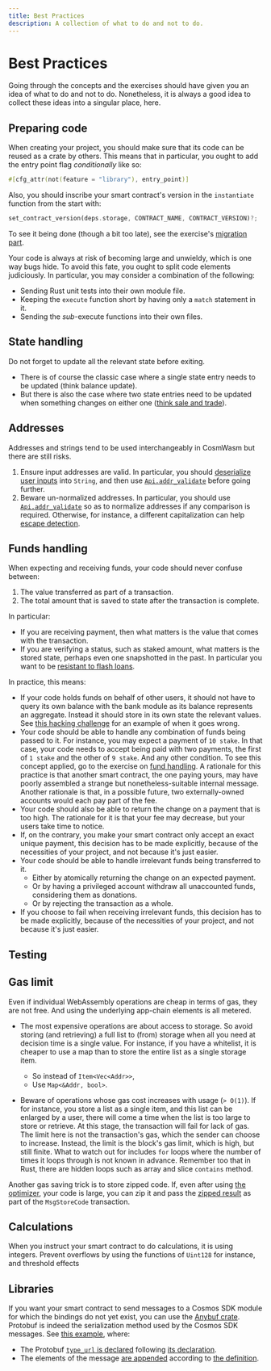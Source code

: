 ```yaml
---
title: Best Practices
description: A collection of what to do and not to do.
---
```


# Best Practices

Going through the concepts and the exercises should have given you an idea of what to do and not to do. Nonetheless, it is always a good idea to collect these ideas into a singular place, here.

## Preparing code

When creating your project, you should make sure that its code can be reused as a crate by others. This means that in particular, you ought to add the entry point flag _conditionally_ like so:

```rust
#[cfg_attr(not(feature = "library"), entry_point)]
```

Also, you should inscribe your smart contract's version in the `instantiate` function from the start with:

```rust
set_contract_version(deps.storage, CONTRACT_NAME, CONTRACT_VERSION)?;
```

To see it being done (though a bit too late), see the exercise's [migration part](./18-migration.html).

Your code is always at risk of becoming large and unwieldy, which is one way bugs hide. To avoid this fate, you ought to split code elements judiciously. In particular, you may consider a combination of the following:

* Sending Rust unit tests into their own module file.
* Keeping the `execute` function short by having only a `match` statement in it.
* Sending the _sub_-execute functions into their own files.

## State handling

Do not forget to update all the relevant state before exiting.

* There is of course the classic case where a single state entry needs to be updated (think balance update).
* But there is also the case where two state entries need to be updated when something changes on either one ([think sale and trade](https://github.com/oak-security/cosmwasm-security-dojo/blob/68527006200e269fc8386a3e1b7c4799e2a6cd19/challenges/04-nft/src/contract.rs#L282-L285)).

## Addresses

Addresses and strings tend to be used interchangeably in CosmWasm but there are still risks.

1. Ensure input addresses are valid. In particular, you should [deserialize user inputs](https://github.com/DA0-DA0/dao-contracts/wiki/CosmWasm-security-best-practices#dont-deserialize-into-addr) into `String`, and then use [`Api.addr_validate`](https://github.com/CosmWasm/cosmwasm/blob/v2.1.4/packages/std/src/traits.rs#L157) before going further.
2. Beware un-normalized addresses. In particular, you should use [`Api.addr_validate`](https://github.com/CosmWasm/cosmwasm/blob/v2.1.4/packages/std/src/traits.rs#L157) so as to normalize addresses if any comparison is required. Otherwise, for instance, a different capitalization can help [escape detection](https://github.com/oak-security/cosmwasm-security-dojo/blob/main/challenges/05-addressing/src/exploit.rs#L82).

## Funds handling

When expecting and receiving funds, your code should never confuse between:

1. The value transferred as part of a transaction.
2. The total amount that is saved to state after the transaction is complete.

In particular:

* If you are receiving payment, then what matters is the value that comes with the transaction.
* If you are verifying a status, such as staked amount, what matters is the stored state, perhaps even one snapshotted in the past. In particular you want to be [resistant to flash loans](https://github.com/DA0-DA0/dao-contracts/wiki/CosmWasm-security-best-practices#your-attackers-have-unlimited-capital).

In practice, this means:

* If your code holds funds on behalf of other users, it should not have to query its own balance with the bank module as its balance represents an aggregate. Instead it should store in its own state the relevant values. See [this hacking challenge](https://github.com/oak-security/cosmwasm-security-dojo/tree/main/challenges/01-storewhat) for an example of when it goes wrong.
* Your code should be able to handle any combination of funds being passed to it. For instance, you may expect a payment of `10 stake`. In that case, your code needs to accept being paid with two payments, the first of `1 stake` and the other of `9 stake`. And any other condition. To see this concept applied, go to the exercise on [fund handling](./16-fund-handling.html). A rationale for this practice is that another smart contract, the one paying yours, may have poorly assembled a strange but nonetheless-suitable internal message. Another rationale is that, in a possible future, two externally-owned accounts would each pay part of the fee.
* Your code should also be able to return the change on a payment that is too high. The rationale for it is that your fee may decrease, but your users take time to notice.
* If, on the contrary, you make your smart contract only accept an exact unique payment, this decision has to be made explicitly, because of the necessities of your project, and not because it's just easier.
* Your code should be able to handle irrelevant funds being transferred to it.
  * Either by atomically returning the change on an expected payment.
  * Or by having a privileged account withdraw all unaccounted funds, considering them as donations.
  * Or by rejecting the transaction as a whole.
* If you choose to fail when receiving irrelevant funds, this decision has to be made explicitly, because of the necessities of your project, and not because it's just easier.

## Testing

## Gas limit

Even if individual WebAssembly operations are cheap in terms of gas, they are not free. And using the underlying app-chain elements is all metered.

* The most expensive operations are about access to storage. So avoid storing (and retrieving) a full list to (from) storage when all you need at decision time is a single value. For instance, if you have a whitelist, it is cheaper to use a map than to store the entire list as a single storage item.

  * So instead of `Item<Vec<Addr>>`,
  * Use `Map<&Addr, bool>`.

* Beware of operations whose gas cost increases with usage (`> O(1)`). If for instance, you store a list as a single item, and this list can be enlarged by a user, there will come a time when the list is too large to store or retrieve. At this stage, the transaction will fail for lack of gas. The limit here is not the transaction's gas, which the sender can choose to increase. Instead, the limit is the block's gas limit, which is high, but still finite. What to watch out for includes `for` loops where the number of times it loops through is not known in advance. Remember too that in Rust, there are hidden loops such as array and slice `contains` method.

Another gas saving trick is to store zipped code. If, even after using [the optimizer](https://github.com/CosmWasm/optimizer), your code is large, you can zip it and pass the [zipped result](https://github.com/CosmWasm/wasmd/blob/v0.53.0/proto/cosmwasm/wasm/v1/tx.proto#L95-L96) as part of the `MsgStoreCode` transaction.

## Calculations

When you instruct your smart contract to do calculations, it is using integers. Prevent overflows by using the functions of `Uint128` for instance, and threshold effects

## Libraries

If you want your smart contract to send messages to a Cosmos SDK module for which the bindings do not yet exist, you can use the [Anybuf crate](https://docs.rs/anybuf/latest/anybuf/). Protobuf is indeed the serialization method used by the Cosmos SDK messages. See [this example](https://github.com/noislabs/nois-contracts/blob/v0.13.6/contracts/nois-payment/src/contract.rs#L115-L116), where:

* The Protobuf [`type_url` is declared](https://github.com/noislabs/nois-contracts/blob/v0.13.6/contracts/nois-payment/src/contract.rs#L115) following [its declaration](https://github.com/cosmos/cosmos-sdk/blob/v0.52.0-rc.1/x/distribution/proto/cosmos/distribution/v1beta1/tx.proto#L2).
* The elements of the message [are appended](https://github.com/noislabs/nois-contracts/blob/v0.13.6/contracts/nois-payment/src/contract.rs#L135-L136) according to [the definition](https://github.com/cosmos/cosmos-sdk/blob/v0.52.0-rc.1/x/distribution/proto/cosmos/distribution/v1beta1/tx.proto#L142-L148).

